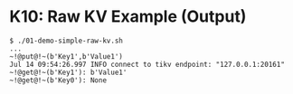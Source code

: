 # K10: Raw KV Example (Output)
```
$ ./01-demo-simple-raw-kv.sh 
...
~!@put@!~(b'Key1',b'Value1')
Jul 14 09:54:26.997 INFO connect to tikv endpoint: "127.0.0.1:20161"
~!@get@!~(b'Key1'): b'Value1'
~!@get@!~(b'Key0'): None
```